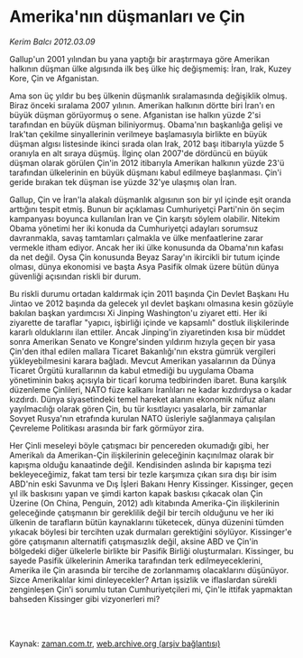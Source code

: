 # Amerika'nın  düşmanları ve Çin

*Kerim Balcı 2012.03.09*

<td class="columnist-detail">
<p>Gallup'un 2001 yılından bu yana yaptığı bir araştırmaya göre Amerikan halkının düşman ülke algısında ilk beş ülke hiç değişmemiş: İran, Irak, Kuzey Kore, Çin ve Afganistan.</p>
<p>
<div id="haberMetinDiv">
<p> Ama son üç yıldır bu beş ülkenin düşmanlık sıralamasında değişiklik olmuş. Biraz önceki sıralama 2007 yılının. Amerikan halkının dörtte biri İran'ı en büyük düşman görüyormuş o sene. Afganistan ise halkın yüzde 2'si tarafından en büyük düşman biliniyormuş. Obama'nın başkanlığa gelişi ve Irak'tan çekilme sinyallerinin verilmeye başlamasıyla birlikte en büyük düşman algısı listesinde ikinci sırada olan Irak, 2012 başı itibarıyla yüzde 5 oranıyla en alt sıraya düşmüş. İlginç olan 2007'de dördüncü en büyük düşman olarak görülen Çin'in 2012 itibarıyla Amerikan halkının yüzde 23'ü tarafından ülkelerinin en büyük düşmanı kabul edilmeye başlanması. Çin'i geride bırakan tek düşman ise yüzde 32'ye ulaşmış olan İran.
<p>Gallup, Çin ve İran'la alakalı düşmanlık algısının son bir yıl içinde eşit oranda arttığını tespit etmiş. Bunun bir açıklaması Cumhuriyetçi Parti'nin ön seçim kampanyası boyunca kullanılan İran ve Çin karşıtı söylem olabilir. Nitekim Obama yönetimi her iki konuda da Cumhuriyetçi adayları sorumsuz davranmakla, savaş tamtamları çalmakla ve ülke menfaatlerine zarar vermekle itham ediyor. Ancak her iki ülke konusunda da Obama'nın kafası da net değil. Oysa Çin konusunda Beyaz Saray'ın ikircikli bir tutum içinde olması, dünya ekonomisi ve başta Asya Pasifik olmak üzere bütün dünya güvenliği açısından riskli bir durum.
<p>Bu riskli durumu ortadan kaldırmak için 2011 başında Çin Devlet Başkanı Hu Jintao ve 2012 başında da gelecek yıl devlet başkanı olmasına kesin gözüyle bakılan başkan yardımcısı Xi Jinping Washington'u ziyaret etti. Her iki ziyarette de taraflar "yapıcı, işbirliği içinde ve kapsamlı" dostluk ilişkilerinde kararlı olduklarını ilan ettiler. Ancak Jinping'in ziyaretinden kısa bir müddet sonra Amerikan Senato ve Kongre'sinden yıldırım hızıyla geçen bir yasa Çin'den ithal edilen mallara Ticaret Bakanlığı'nın ekstra gümrük vergileri yükleyebilmesini karara bağladı. Mevcut Amerikan yasalarının da Dünya Ticaret Örgütü kurallarının da kabul etmediği bu uygulama Obama yönetiminin bakış açısıyla bir ticarî koruma tedbirinden ibaret. Buna karşılık düzenleme Çinlileri, NATO füze kalkanı İranlıları ne kadar kızdırdıysa o kadar kızdırdı. Dünya siyasetindeki temel hareket alanını ekonomik nüfuz alanı yayılmacılığı olarak gören Çin, bu tür kısıtlayıcı yasalarla, bir zamanlar Sovyet Rusya'nın etrafında kurulan NATO üsleriyle sağlanmaya çalışılan Çevreleme Politikası arasında bir fark görmüyor zira.
<p>Her Çinli meseleyi böyle çatışmacı bir pencereden okumadığı gibi, her Amerikalı da Amerikan-Çin ilişkilerinin geleceğinin kaçınılmaz olarak bir kapışma olduğu kanaatinde değil. Kendisinden aslında bir kapışma tezi bekleyeceğimiz, fakat tam tersi bir tezle karşımıza çıkan sıra dışı bir isim ABD'nin eski Savunma ve Dış İşleri Bakanı Henry Kissinger. Kissinger, geçen yıl ilk baskısını yapan ve şimdi karton kapak baskısı çıkacak olan Çin Üzerine (On China, Penguin, 2012) adlı kitabında Amerika-Çin ilişkilerinin geleceğinde çatışmanın bir gereklilik değil bir tercih olduğunu ve her iki ülkenin de tarafların bütün kaynaklarını tüketecek, dünya düzenini tümden yıkacak böylesi bir tercihten uzak durmaları gerektiğini söylüyor. Kissinger'e göre çatışmanın alternatifi çatışmasızlık değil, aksine ABD ve Çin'in bölgedeki diğer ülkelerle birlikte bir Pasifik Birliği oluşturmaları. Kissinger, bu sayede Pasifik ülkelerinin Amerika tarafından terk edilmeyeceklerini, Amerika ile Çin arasında bir tercihe de zorlanmamış olacaklarını düşünüyor. Sizce Amerikalılar kimi dinleyecekler? Artan işsizlik ve iflaslardan sürekli zenginleşen Çin'i sorumlu tutan Cumhuriyetçileri mi, Çin'le ittifak yapmaktan bahseden Kissinger gibi vizyonerleri mi?</p></p></p></p></div>
</p>


<p><br>
		 </br></p></td>

Kaynak: [zaman.com.tr](http://zaman.com.tr/yazar.do?yazino=1256562), [web.archive.org (arşiv bağlantısı)](http://web.archive.org/web/20120418053304/http://www.zaman.com.tr:80/yazar.do?yazino=1256562)
